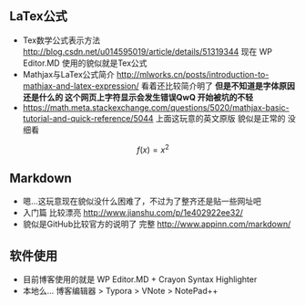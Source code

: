 ## LaTex公式
 - Tex数学公式表示方法 http://blog.csdn.net/u014595019/article/details/51319344
   现在 WP Editor.MD 使用的貌似就是Tex公式
 - Mathjax与LaTex公式简介 http://mlworks.cn/posts/introduction-to-mathjax-and-latex-expression/
   看着还比较简介明了 **但是不知道是字体原因还是什么的 这个网页上字符显示会发生错误QwQ 开始被坑的不轻**
 - https://math.meta.stackexchange.com/questions/5020/mathjax-basic-tutorial-and-quick-reference/5044
   上面这玩意的英文原版 貌似是正常的 没细看

$$ f(x) = x ^ 2 $$

## Markdown
- 嗯...这玩意现在貌似没什么困难了，不过为了整齐还是贴一些网址吧
- 入门篇 比较漂亮 http://www.jianshu.com/p/1e402922ee32/
- 貌似是GitHub比较官方的说明了 完整 http://www.appinn.com/markdown/

## 软件使用
- 目前博客使用的就是 WP Editor.MD + Crayon Syntax Highlighter
- 本地么... 博客编辑器 > Typora > VNote > NotePad++